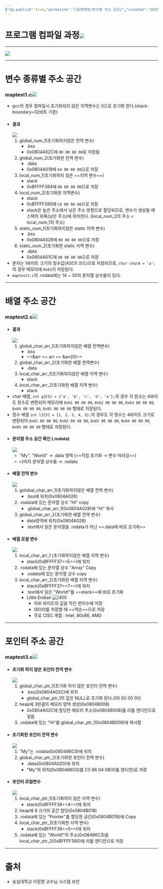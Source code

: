 ```yaml
---
{"dg-publish":true,"permalink":"/운영체제/변수별 주소 공간/","created":"2025-02-12T14:24:11.972+09:00"}
---
```


# 프로그램 컴파일 과정![](https://i.imgur.com/MSbuyod.png)
---
![](https://i.imgur.com/jkOTLXx.png)

---
# 변수 종류별 주소 공간
### maptest1.c![](https://i.imgur.com/cpTHVAG.png)
- gcc의 경우 컴파일시 초기화되지 않은 지역변수는 0으로 초기화 한다.(stack-boundary=32비트 기준)
- #### 결과
  ![](https://i.imgur.com/rTqYQFc.png)
	1. global_num_1(초기화하지않은 전역 변수)
		- .bss
		- 0x0804A02C에 `00 00 00 00`로 저장됨
	2. global_num_2(초기화한 전역 변수)
		- .data
		- 0x0804A018에 `64 00 00 00`으로 저장
	3. local_num_1(초기화하지 않은 ==지역 변수==)
		- stack
		- 0xBFFFF384에 `00 00 00 00`으로 저장
	4. local_num_2(초기화한 지역변수)
		- stack
		- 0xBFFFF380에 `C8 00 00 00`으로 저장
		- stack은 높은 주소에서 낮은 주소 방향으로 할당되므로, 변수가 생성될 때 스택의 위쪽(낮은 주소)에 위치한다. (local_num_2의 주소 < local_num_1의 주소)
	5. static_num_1(초기화하지않은 static 지역 변수)
		- .bss
		- 0x0804A028에 `00 00 00 00`으로 저장
	6. static_num_2(초기화한 static 지역 변수)
		- .data
		- 0x0804A01C에 `00 00 00 00`으로 저장
- 문자는 1바이트 크기의 정수값(ASCII 코드)으로 저장되므로, `char charA = 'a';`의 경우 메모리에 `0x61`이 저장된다.
- `maptest1.c`의 .rodata에는 14 ~ 30의 문자열 상수들이 있다.
---
# 배열 주소 공간
### maptest2.c![](https://i.imgur.com/OrU9jLB.png)
- #### 결과
  ![](https://i.imgur.com/I2XsrY6.png)
	1. global_char_arr_1(초기화하지않은 배열 전역변수)
		- .bss
		- ==&arr == arr == &arr[0]==
	2. global_char_arr_2(초기화한 배열 전역변수)
		- .data
	3. local_char_arr_1(초기화하지않은 배열 지역 변수)
		- stack
	4. local_char_arr_2(초기화한 배열 지역 변수)
		- stack
- char 배열, `int g3[5] = {'a', 'b', 'c', 'd', 'e'};`의 경우 각 원소는 4바이트 정수로 변환되어 메모리에 `0x61 00 00 00`, `0x62 00 00 00`, `0x63 00 00 00`, `0x64 00 00 00`, `0x65 00 00 00` 형태로 저장된다.
- 정수 배열 `int l3[5] = {1, 2, 3, 4, 5};`의 경우도 각 정수는 4바이트 크기로 변환되어 `0x01 00 00 00`, `0x02 00 00 00`, `0x03 00 00 00`, `0x04 00 00 00`, `0x05 00 00 00` 형태로 저장된다.
- #### 문자열 주소 공간 확인 (.rodata)
  ![](https://i.imgur.com/tgo2Z6E.png)
	- "My", "World" → .data 영역 (==직접 초기화 → 변수 따라감==)
	- 나머지 문자열 상수들 → .rodata
- #### 배열 전역 변수
  ![](https://i.imgur.com/5h738fq.png)
	1. golobal_char_arr_1(초기화하지않은 배열 전역 변수)
		- .bss에 위치(0x0804A028)
	2. .rodata에 있는 문자열 상수 "Hi" copy
		- .global_char_arr_1(0x0804A028)에 "Hi" 복사
	3. global_char_arr_2(초기화한 배열 전역 변수) 
		- data영역에 위치(0x0804A028)
		- .text에서 읽은 문자열을 .rodata가 아닌 ==.data에 바로 초기화==
- #### 배열 로컬 변수
  ![](https://i.imgur.com/sd0G7KX.png)
	1. local_char_arr_1 (초기화하지않은 배열 지역 변수)
		- stack(0xBFFFF37==E==)에 위치
	2. .rodata에 있는 문자열 상수 "Array" Copy
		- .rodata에 있는 문자열 상수 copy
	3. local_char_arr_2(초기화한 배열 지역 변수)
		- stack(0xBFFFF37==7==)에 위치
		- .text에서 읽은 "World!"를 ==stack==에 바로 초기화
		- Little Endian
            ![|400](https://i.imgur.com/L91iiyh.png)
			- 하위 바이트의 값을 작은 번지수에 저장
			- 데이터를 저장할 때 ==역순==으로 저장
			- 주로 CISC 계열 : Intel, 80x86, AMD
---
# 포인터 주소 공간
### maptest3.c![](https://i.imgur.com/OwWJlDK.png)
- #### 초기화 하지 않은 포인터 전역 변수
  ![](https://i.imgur.com/JkHW6kR.png)
	1. global_char_ptr_1(초기화 하지 않은 포인터 전역 변수)
		- .bss(0x0804A02C)에 위치
		- global_char_ptr_1의 값은 NULL로 초기화 된다.(00 00 00 00)
	2. heap에 3만큼의 메모리 영역 생성(0x0804B008)
		-  0x0804A02C에 할당한 메모리 주소(0x0804B008)를  리틀 엔디안으로 넣음
	3. .rodata에 있는 "Hi"를 global_char_ptr_1(0x0804B008)에 복사함
- #### 초기화한 포인터 전역 변수
  ![](https://i.imgur.com/7nRgNr7.png)
	1. "My"는 .rodata(0x080486C0)에 위치
	2. global_char_ptr_2(초기화한 포인터 전역 변수)
		- .data(0x0804A020)에 위치
		- "My"의 위치(0x080486C0)를 C0 86 04 08(리틀 엔디안)로 저장
- #### 포인터 로컬변수
  ![](https://i.imgur.com/i93QMPs.png)
	1. local_char_ptr_1(초기화하지 않은 지역 변수)
		- stack(0xBFFFF38==4==)에 위치
	2. heap에 8 크기의 공간 할당(0x0804B018)
	3. .rodata에 있는 "Pointer"를 할당한 공간(0x0804B018)에 Copy
	4. local_char_ptr_2(초기화한 지역 변수)
		- stack(0xBFFFF38==0==)에 위치
	5. .rodata에 있는 "World!"의 주소(0x08486C3)을 local_char_ptr_2(0xBFFFF380)에 리틀 엔디안으로 저장
---
# 출처
- 숭실대학교 이정현 교수님 시스템 보안